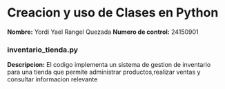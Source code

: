 # Creacion y uso de Clases en Python
**Nombre:** Yordi Yael Rangel Quezada
**Numero de control:** 24150901
### inventario_tienda.py
**Descripcion:** El codigo implementa un sistema de gestion de inventario para una tienda que permite administrar productos,realizar ventas y consultar informacion relevante

